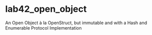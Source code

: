 # lab42_open_object
An Open Object à la OpenStruct, but immutable and with a Hash and Enumerable Protocol Implementation
